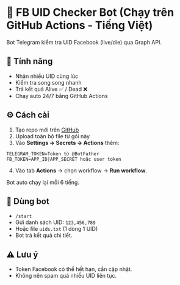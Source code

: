 # 🤖 FB UID Checker Bot (Chạy trên GitHub Actions - Tiếng Việt)
Bot Telegram kiểm tra UID Facebook (live/die) qua Graph API.

## 🚀 Tính năng
- Nhận nhiều UID cùng lúc
- Kiểm tra song song nhanh
- Trả kết quả Alive ✅ / Dead ❌
- Chạy auto 24/7 bằng GitHub Actions

## ⚙️ Cách cài
1. Tạo repo mới trên [GitHub](https://github.com/new)
2. Upload toàn bộ file từ gói này
3. Vào **Settings → Secrets → Actions** thêm:
```
TELEGRAM_TOKEN=Token từ @BotFather
FB_TOKEN=APP_ID|APP_SECRET hoặc user token
```
4. Vào tab **Actions** → chọn workflow → **Run workflow**.

Bot auto chạy lại mỗi 6 tiếng.

## 💬 Dùng bot
- `/start`
- Gửi danh sách UID: `123,456,789`
- Hoặc file `uids.txt` (1 dòng 1 UID)
- Bot trả kết quả chi tiết.

## ⚠️ Lưu ý
- Token Facebook có thể hết hạn, cần cập nhật.
- Không nên spam quá nhiều UID liên tục.
